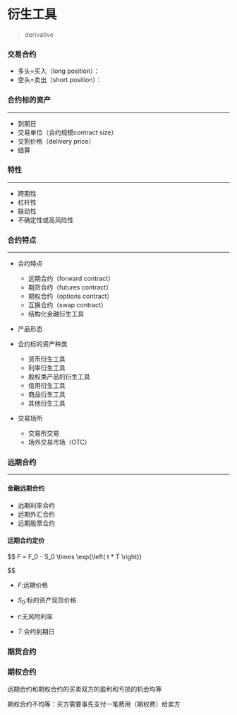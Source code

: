 # 衍生工具
> derivative

### 交易合约
- 多头=买入（long position）：
- 空头=卖出（short position）：

### 合约标的资产
---
- 到期日
- 交易单位（合约规模contract size）
- 交割价格（delivery price）
- 结算

### 特性
---
- 跨期性
- 杠杆性
- 联动性
- 不确定性或高风险性


### 合约特点
---
- 合约特点
    - 远期合约（forward contract）
    - 期货合约（futures contract）
    - 期权合约（options contract）
    - 互换合约（swap contract）
    - 结构化金融衍生工具

- 产品形态

- 合约标的资产种类
    - 货币衍生工具
    - 利率衍生工具
    - 股权类产品的衍生工具
    - 信用衍生工具
    - 商品衍生工具
    - 其他衍生工具
- 交易场所
    - 交易所交易
    - 场外交易市场（OTC）


### 远期合约
---

#### 金融远期合约
- 远期利率合约
- 远期外汇合约
- 远期股票合约

#### 远期合约定价
$$
F = F_0 - S_0 \times \exp{\left( t * T \right)}

$$
- $F$:远期价格
- $S_0$:标的资产现货价格

- $r$:无风险利率
- $T$:合约到期日

### 期货合约



### 期权合约

远期合约和期权合约的买卖双方的盈利和亏损的机会均等

期权合约不均等：买方需要事先支付一笔费用（期权费）给卖方
